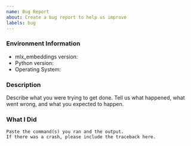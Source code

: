 ```yaml
---
name: Bug Report
about: Create a bug report to help us improve
labels: bug
---
```


<!-- Please search existing issues to avoid creating duplicates. -->

### Environment Information

-   mlx_embeddings version:
-   Python version:
-   Operating System:

### Description

Describe what you were trying to get done.
Tell us what happened, what went wrong, and what you expected to happen.

### What I Did

```
Paste the command(s) you ran and the output.
If there was a crash, please include the traceback here.
```
